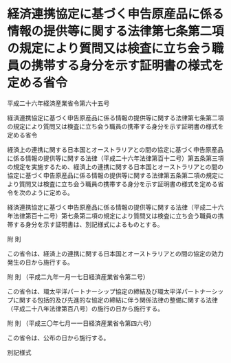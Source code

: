 # 経済連携協定に基づく申告原産品に係る情報の提供等に関する法律第七条第二項の規定により質問又は検査に立ち会う職員の携帯する身分を示す証明書の様式を定める省令

平成二十六年経済産業省令第六十五号

経済連携協定に基づく申告原産品に係る情報の提供等に関する法律第七条第二項の規定により質問又は検査に立ち会う職員の携帯する身分を示す証明書の様式を定める省令

経済上の連携に関する日本国とオーストラリアとの間の協定に基づく申告原産品に係る情報の提供等に関する法律（平成二十六年法律第百十二号）第五条第三項の規定を実施するため、経済上の連携に関する日本国とオーストラリアとの間の協定に基づく申告原産品に係る情報の提供等に関する法律第五条第二項の規定により質問又は検査に立ち会う職員の携帯する身分を示す証明書の様式を定める省令を次のように定める。

経済連携協定に基づく申告原産品に係る情報の提供等に関する法律（平成二十六年法律第百十二号）第七条第二項の規定により質問又は検査に立ち会う職員の携帯する身分を示す証明書は、別記様式によるものとする。

附 則

この省令は、経済上の連携に関する日本国とオーストラリアとの間の協定の効力発生の日から施行する。

附 則 （平成二九年一月一七日経済産業省令第二号）

この省令は、環太平洋パートナーシップ協定の締結及び環太平洋パートナーシップに関する包括的及び先進的な協定の締結に伴う関係法律の整備に関する法律（平成二十八年法律第百八号）の施行の日から施行する。

附 則 （平成三〇年七月一一日経済産業省令第四六号）

この省令は、公布の日から施行する。

別記様式

[](/./pict/H26F15001000065-001-2.pdf)
